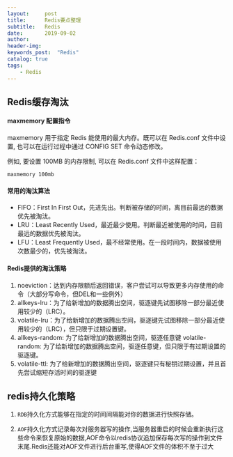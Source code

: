 ```yaml
---  
layout:     post
title:      Redis要点整理
subtitle:   Redis
date:       2019-09-02
author:     
header-img: 
keywords_post:  "Redis"
catalog: true
tags:
    - Redis  
---    
```

## Redis缓存淘汰

#### maxmemory 配置指令
maxmemory 用于指定 Redis 能使用的最大内存。既可以在 Redis.conf 文件中设置, 也可以在运行过程中通过 CONFIG SET 命令动态修改。

例如, 要设置 100MB 的内存限制, 可以在 Redis.conf 文件中这样配置：
```
maxmemory 100mb
```

#### 常用的淘汰算法

* FIFO：First In First Out，先进先出。判断被存储的时间，离目前最远的数据优先被淘汰。
* LRU：Least Recently Used，最近最少使用。判断最近被使用的时间，目前最远的数据优先被淘汰。
* LFU：Least Frequently Used，最不经常使用。在一段时间内，数据被使用次数最少的，优先被淘汰。

#### Redis提供的淘汰策略
1. noeviction：达到内存限额后返回错误，客户尝试可以导致更多内存使用的命令（大部分写命令，但DEL和一些例外）
2. allkeys-lru：为了给新增加的数据腾出空间，驱逐键先试图移除一部分最近使用较少的（LRC）。
3. volatile-lru：为了给新增加的数据腾出空间，驱逐键先试图移除一部分最近使用较少的（LRC），但只限于过期设置键。
4. allkeys-random: 为了给新增加的数据腾出空间，驱逐任意键
volatile-random: 为了给新增加的数据腾出空间，驱逐任意键，但只限于有过期设置的驱逐键。
5. volatile-ttl: 为了给新增加的数据腾出空间，驱逐键只有秘钥过期设置，并且首先尝试缩短存活时间的驱逐键

## redis持久化策略

1. `RDB`持久化方式能够在指定的时间间隔能对你的数据进行快照存储。

2. `AOF`持久化方式记录每次对服务器写的操作,当服务器重启的时候会重新执行这些命令来恢复原始的数据,AOF命令以redis协议追加保存每次写的操作到文件末尾.Redis还能对AOF文件进行后台重写,使得AOF文件的体积不至于过大
   
